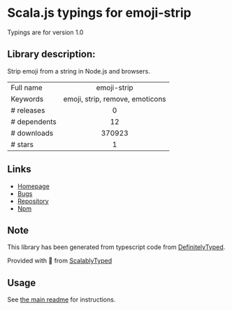 
# Scala.js typings for emoji-strip

Typings are for version 1.0

## Library description:
Strip emoji from a string in Node.js and browsers.

|                    |                 |
| ------------------ | :-------------: |
| Full name          | emoji-strip |
| Keywords           | emoji, strip, remove, emoticons |
| # releases         | 0 |
| # dependents       | 12 |
| # downloads        | 370923 |
| # stars            | 1 |

## Links
- [Homepage](https://github.com/khalifenizar/emoji-strip)
- [Bugs](https://github.com/khalifenizar/emoji-strip/issues)
- [Repository](https://github.com/khalifenizar/emoji-strip)
- [Npm](https://www.npmjs.com/package/emoji-strip)
    


## Note
This library has been generated from typescript code from [DefinitelyTyped](https://definitelytyped.org).

Provided with :purple_heart: from [ScalablyTyped](https://github.com/oyvindberg/ScalablyTyped)

## Usage
See [the main readme](../../readme.md) for instructions.


